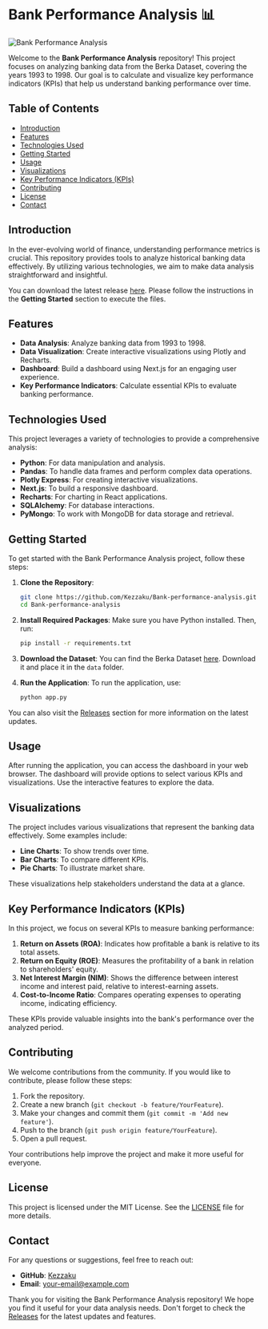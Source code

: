 # Bank Performance Analysis 📊

![Bank Performance Analysis](https://img.shields.io/badge/Download%20Latest%20Release-Click%20Here-blue?style=flat&logo=github)

Welcome to the **Bank Performance Analysis** repository! This project focuses on analyzing banking data from the Berka Dataset, covering the years 1993 to 1998. Our goal is to calculate and visualize key performance indicators (KPIs) that help us understand banking performance over time.

## Table of Contents

- [Introduction](#introduction)
- [Features](#features)
- [Technologies Used](#technologies-used)
- [Getting Started](#getting-started)
- [Usage](#usage)
- [Visualizations](#visualizations)
- [Key Performance Indicators (KPIs)](#key-performance-indicators-kpis)
- [Contributing](#contributing)
- [License](#license)
- [Contact](#contact)

## Introduction

In the ever-evolving world of finance, understanding performance metrics is crucial. This repository provides tools to analyze historical banking data effectively. By utilizing various technologies, we aim to make data analysis straightforward and insightful.

You can download the latest release [here](https://github.com/Kezzaku/Bank-performance-analysis/releases). Please follow the instructions in the **Getting Started** section to execute the files.

## Features

- **Data Analysis**: Analyze banking data from 1993 to 1998.
- **Data Visualization**: Create interactive visualizations using Plotly and Recharts.
- **Dashboard**: Build a dashboard using Next.js for an engaging user experience.
- **Key Performance Indicators**: Calculate essential KPIs to evaluate banking performance.

## Technologies Used

This project leverages a variety of technologies to provide a comprehensive analysis:

- **Python**: For data manipulation and analysis.
- **Pandas**: To handle data frames and perform complex data operations.
- **Plotly Express**: For creating interactive visualizations.
- **Next.js**: To build a responsive dashboard.
- **Recharts**: For charting in React applications.
- **SQLAlchemy**: For database interactions.
- **PyMongo**: To work with MongoDB for data storage and retrieval.

## Getting Started

To get started with the Bank Performance Analysis project, follow these steps:

1. **Clone the Repository**:
   ```bash
   git clone https://github.com/Kezzaku/Bank-performance-analysis.git
   cd Bank-performance-analysis
   ```

2. **Install Required Packages**:
   Make sure you have Python installed. Then, run:
   ```bash
   pip install -r requirements.txt
   ```

3. **Download the Dataset**:
   You can find the Berka Dataset [here](#). Download it and place it in the `data` folder.

4. **Run the Application**:
   To run the application, use:
   ```bash
   python app.py
   ```

You can also visit the [Releases](https://github.com/Kezzaku/Bank-performance-analysis/releases) section for more information on the latest updates.

## Usage

After running the application, you can access the dashboard in your web browser. The dashboard will provide options to select various KPIs and visualizations. Use the interactive features to explore the data.

## Visualizations

The project includes various visualizations that represent the banking data effectively. Some examples include:

- **Line Charts**: To show trends over time.
- **Bar Charts**: To compare different KPIs.
- **Pie Charts**: To illustrate market share.

These visualizations help stakeholders understand the data at a glance.

## Key Performance Indicators (KPIs)

In this project, we focus on several KPIs to measure banking performance:

1. **Return on Assets (ROA)**: Indicates how profitable a bank is relative to its total assets.
2. **Return on Equity (ROE)**: Measures the profitability of a bank in relation to shareholders' equity.
3. **Net Interest Margin (NIM)**: Shows the difference between interest income and interest paid, relative to interest-earning assets.
4. **Cost-to-Income Ratio**: Compares operating expenses to operating income, indicating efficiency.

These KPIs provide valuable insights into the bank's performance over the analyzed period.

## Contributing

We welcome contributions from the community. If you would like to contribute, please follow these steps:

1. Fork the repository.
2. Create a new branch (`git checkout -b feature/YourFeature`).
3. Make your changes and commit them (`git commit -m 'Add new feature'`).
4. Push to the branch (`git push origin feature/YourFeature`).
5. Open a pull request.

Your contributions help improve the project and make it more useful for everyone.

## License

This project is licensed under the MIT License. See the [LICENSE](LICENSE) file for more details.

## Contact

For any questions or suggestions, feel free to reach out:

- **GitHub**: [Kezzaku](https://github.com/Kezzaku)
- **Email**: your-email@example.com

Thank you for visiting the Bank Performance Analysis repository! We hope you find it useful for your data analysis needs. Don't forget to check the [Releases](https://github.com/Kezzaku/Bank-performance-analysis/releases) for the latest updates and features.